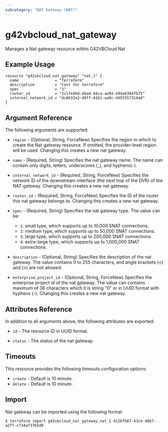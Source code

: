 ```yaml
---
subcategory: "NAT Gateway (NAT)"
---
```


# g42vbcloud\_nat\_gateway

Manages a Nat gateway resource within G42VBCloud Nat

## Example Usage

```hcl
resource "g42vbcloud_nat_gateway" "nat_1" {
  name                = "Terraform"
  description         = "test for terraform"
  spec                = "3"
  router_id           = "2c1fe4bd-ebad-44ca-ae9d-e94e63847b75"
  internal_network_id = "dc8632e2-d9ff-41b1-aa0c-d455557314a0"
}
```

## Argument Reference

The following arguments are supported:

* `region` - (Optional, String, ForceNew) Specifies the region in which to
    create the Nat gateway resource. If omitted, the provider-level region will
    be used. Changing this creates a new nat gateway.

* `name` - (Required, String) Specifies the nat gateway name. The name can
    contain only digits, letters, underscores (_), and hyphens(-).

* `internal_network_id` - (Required, String, ForceNew) Specifies the network ID
    of the downstream interface (the next hop of the DVR) of the NAT gateway.
    Changing this creates a new nat gateway.

* `router_id` - (Required, String, ForceNew) Specifies the ID of the router
    this nat gateway belongs to. Changing this creates a new nat gateway.

* `spec` - (Required, String) Specifies the nat gateway type.
    The value can be:
    * `1`: small type, which supports up to 10,000 SNAT connections.
    * `2`: medium type, which supports up to 50,000 SNAT connections.
    * `3`: large type, which supports up to 200,000 SNAT connections.
    * `4`: extra-large type, which supports up to 1,000,000 SNAT connections.

* `description` - (Optional, String) Specifies the description of the nat
   gateway. The value contains 0 to 255 characters, and angle brackets (<)
   and (>) are not allowed.

* `enterprise_project_id` - (Optional, String, ForceNew) Specifies the
    enterprise project id of the nat gateway. The value can contains maximum of
    36 characters which it is string "0" or in UUID format with hyphens (-).
    Changing this creates a new nat gateway.

## Attributes Reference

In addition to all arguments above, the following attributes are exported:

* `id` - The resource ID in UUID format.

* `status` - The status of the nat gateway.

## Timeouts
This resource provides the following timeouts configuration options:
- `create` - Default is 10 minute.
- `delete` - Default is 10 minute.

## Import

Nat gateway can be imported using the following format:

```
$ terraform import g42vbcloud_nat_gateway.nat_1 d126fb87-43ce-4867-a2ff-cf34af3765d9
```
